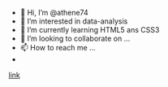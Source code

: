 - 👋 Hi, I’m @athene74
- 👀 I’m interested in data-analysis
- 🌱 I’m currently learning HTML5 ans CSS3
- 💞️ I’m looking to collaborate on ...
- 📫 How to reach me ...
- 
[link](https://athene74.github.io/)
